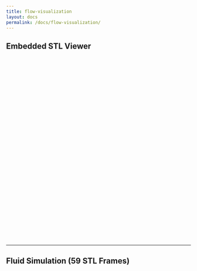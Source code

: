 ```yaml
---
title: flow-visualization
layout: docs
permalink: /docs/flow-visualization/
---
```


## Embedded STL Viewer  
<div id="stl-demo" style="height:500px;"></div>

---

## Fluid Simulation (59 STL Frames)  
<div id="fluid-demo" style="height:500px;"></div>

<!-- 1️⃣ Three core + helper modules -->
<script type="module" src="{{ '/assets/js/init-three-global.js' | relative_url }}"></script>

<!-- 2️⃣ Viewer implementations (ES-modules) -->
<script type="module" src="{{ '/assets/js/stl-viewer.js'      | relative_url }}"></script>
<script type="module" src="{{ '/assets/js/fluidsimviewer.js'  | relative_url }}"></script>

<!-- 3️⃣ Wrapper that provides FlowVisualization (plain script) -->
<script src="{{ '/assets/js/flow-visualization.js' | relative_url }}"></script>

<!-- 4️⃣ Bootstrap: two separate listeners for clarity -->
<script>
  /* Single STL model */
  document.addEventListener('three-ready', () => {
    FlowVisualization.staticViewer(
      'stl-demo',
      {{ '/assets/models/example.stl' | relative_url | jsonify }},
      { color: 0xfacc15, cameraZ: 150 }
    );
  });

  /* 59-frame fluid simulation */
  document.addEventListener('three-ready', () => {
    FlowVisualization.fluidViewer(
      'fluid-demo',
      {{ '/assets/models/airways/outlet' | relative_url | jsonify }},
      59,
      { color: 0x1caaff, cameraZ: 120, frameDelay: 200 }
    );
  });
</script>
